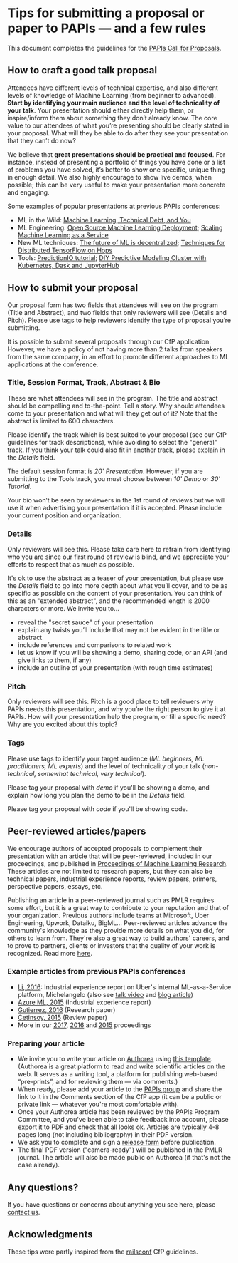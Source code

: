 # Tips for submitting a proposal or paper to PAPIs — and a few rules

This document completes the guidelines for the [PAPIs Call for Proposals](http://cfp.papis.io).

## How to craft a good talk proposal

Attendees have different levels of technical expertise, and also different levels of knowledge of Machine Learning (from beginner to advanced). **Start by identifying your main audience and the level of technicality of your talk**. Your presentation should either directly help them, or inspire/inform them about something they don’t already know. The core value to our attendees of what you’re presenting should be clearly stated in your proposal. What will they be able to do after they see your presentation that they can’t do now?

We believe that **great presentations should be practical and focused**. For instance, instead of presenting a portfolio of things you have done or a list of problems you have solved, it’s better to show one specific, unique thing in enough detail. We also highly encourage to show live demos, when possible; this can be very useful to make your presentation more concrete and engaging.

Some examples of popular presentations at previous PAPIs conferences:

- ML in the Wild: [Machine Learning, Technical Debt, and You](https://www.youtube.com/watch?v=V18AsBIHlWs)
- ML Engineering: [Open Source Machine Learning Deployment](https://www.youtube.com/watch?v=_JdFey7oAiI); [Scaling Machine Learning as a Service](https://www.youtube.com/watch?v=MpnszJ_3Ong)
- New ML techniques: [The future of ML is decentralized](https://www.youtube.com/watch?v=UgiPrYhBYYo); [Techniques for Distributed TensorFlow on Hops](https://www.youtube.com/watch?v=fu6Flh9NnM8)
- Tools: [PredictionIO tutorial](https://www.youtube.com/watch?v=zeGnILRIdUk&list=PLex5Agivp-gh3tYo9yCY9Dgcj3nXYol1k&index=13); [DIY Predictive Modeling Cluster with Kubernetes, Dask and JupyterHub](https://youtu.be/iRHJYXu5qx8)

## How to submit your proposal

Our proposal form has two fields that attendees will see on the program (Title and Abstract), and two fields that only reviewers will see (Details and Pitch). Please use tags to help reviewers identify the type of proposal you’re submitting.

It is possible to submit several proposals through our CfP application. However, we have a policy of not having more than 2 talks from speakers from the same company, in an effort to promote different approaches to ML applications at the conference.

### Title, Session Format, Track, Abstract & Bio

These are what attendees will see in the program. The title and abstract should be compelling and to-the-point. Tell a story. Why should attendees come to your presentation and what will they get out of it? Note that the abstract is limited to 600 characters.

Please identify the track which is best suited to your proposal (see our CfP guidelines for track descriptions), while avoiding to select the "general" track. If you think your talk could also fit in another track, please explain in the *Details* field.

The default session format is *20' Presentation*. However, if you are submitting to the Tools track, you must choose between *10' Demo* or *30' Tutorial*.

Your bio won’t be seen by reviewers in the 1st round of reviews but we will use it when advertising your presentation if it is accepted. Please include your current position and organization.

### Details

Only reviewers will see this. Please take care here to refrain from identifying who you are since our first round of review is blind, and we appreciate your efforts to respect that as much as possible.

It's ok to use the abstract as a teaser of your presentation, but please use the *Details* field to go into more depth about what you’ll cover, and to be as specific as possible on the content of your presentation. You can think of this as an "extended abstract", and the recommended length is 2000 characters or more. We invite you to...

- reveal the "secret sauce" of your presentation
- explain any twists you’ll include that may not be evident in the title or abstract
- include references and comparisons to related work
- let us know if you will be showing a demo, sharing code, or an API (and give links to them, if any)
- include an outline of your presentation (with rough time estimates)

### Pitch

Only reviewers will see this. Pitch is a good place to tell reviewers why PAPIs needs this presentation, and why you’re the right person to give it at PAPIs. How will your presentation help the program, or fill a specific need? Why are you excited about this topic?

### Tags

Please use tags to identify your target audience (*ML beginners, ML practitioners, ML experts*) and the level of technicality of your talk (*non-technical, somewhat technical, very technical*).

Please tag your proposal with *demo* if you'll be showing a demo, and explain how long you plan the demo to be in the *Details* field.

Please tag your proposal with *code* if you'll be showing code.


## Peer-reviewed articles/papers

We encourage authors of accepted proposals to complement their presentation with an article that will be peer-reviewed, included in our proceedings, and published in [Proceedings of Machine Learning Research](http://proceedings.mlr.press/). These articles are not limited to research papers, but they can also be technical papers, industrial experience reports, review papers, primers, perspective papers, essays, etc.

Publishing an article in a peer-reviewed journal such as PMLR requires some effort, but it is a great way to contribute to your reputation and that of your organization. Previous authors include teams at Microsoft, Uber Engineering, Upwork, Dataiku, BigML... Peer-reviewed articles advance the community's knowledge as they provide more details on what you did, for others to learn from. They're also a great way to build authors' careers, and to prove to partners, clients or investors that the quality of your work is recognized. Read more [here](https://stories.papis.io/the-problem-with-white-papers-d82c3678f9e7).

### Example articles from previous PAPIs conferences

- [Li, 2016](http://proceedings.mlr.press/v67/li17a/li17a.pdf): Industrial experience report on Uber's internal ML-as-a-Service platform, Michelangelo (also see [talk video](https://www.youtube.com/watch?v=MpnszJ_3Ong) and [blog article](https://eng.uber.com/michelangelo/))
- [Azure ML, 2015](http://proceedings.mlr.press/v50/azureml15.pdf) (Industrial experience report)
- [Gutierrez, 2016](http://proceedings.mlr.press/v67/gutierrez17a/gutierrez17a.pdf) (Research paper)
- [Cetinsoy, 2015](http://proceedings.mlr.press/v50/cetinsoy15.pdf) (Review paper)
- More in our [2017](http://proceedings.mlr.press/v82/), [2016](http://proceedings.mlr.press/v67/) and [2015](http://proceedings.mlr.press/v50/) proceedings

### Preparing your article

- We invite you to write your article on [Authorea](https://authorea.com) using [this template](https://authorea.com/users/242822/articles/319964-template-for-papis-proceedings). (Authorea is a great platform to read and write scientific articles on the web. It serves as a writing tool, a platform for publishing web-based “pre-prints”, and for reviewing them — via comments.)
- When ready, please add your article to the [PAPIs group](https://authorea.com/inst/19295) and share the link to it in the Comments section of the CfP app (it can be a public or private link — whatever you're most comfortable with).
- Once your Authorea article has been reviewed by the PAPIs Program Committee, and you've been able to take feedback into account, please export it to PDF and check that all looks ok. Articles are typically 4-8 pages long (not including bibliography) in their PDF version.
- We ask you to complete and sign a [release form](https://github.com/PAPIsdotio/general/blob/master/proceedings/release.pdf) before publication.
- The final PDF version ("camera-ready") will be published in the PMLR journal. The article will also be made public on Authorea (if that's not the case already).

## Any questions?

If you have questions or concerns about anything you see here, please [contact us](mailto:cfp-app@papis.mailclark.ai).

## Acknowledgments

These tips were partly inspired from the [railsconf](http://railsconf.com/) CfP guidelines.
